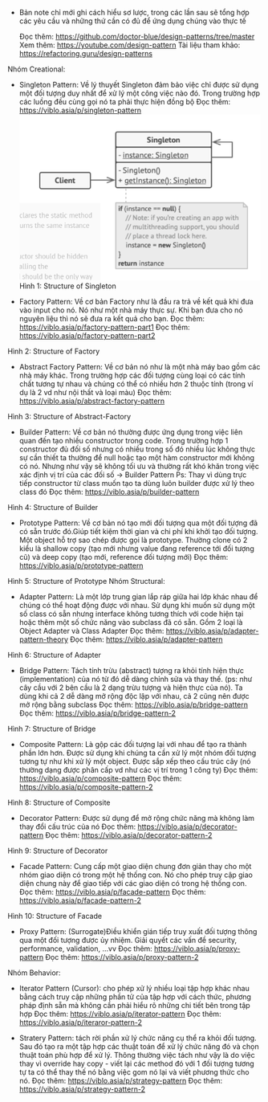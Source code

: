 * Bản note chỉ mới ghi cách hiểu sơ lược, trong các lần sau sẽ tổng hợp các yêu cầu và những thứ cần có đủ để ứng dụng chúng vào thực tế

  Đọc thêm: https://github.com/doctor-blue/design-patterns/tree/master
  Xem thêm: https://youtube.com/design-pattern
  Tài liệu tham khảo: https://refactoring.guru/design-patterns

Nhóm Creational:
-	Singleton Pattern: Về lý thuyết Singleton đảm bảo việc chỉ được sử dụng một đối tượng duy nhất để xử lý một công việc nào đó. Trong trường hợp các luồng đều cùng gọi nó ta phải thực hiện đồng bộ
Đọc thêm: https://viblo.asia/p/singleton-pattern
![alt text](https://github.com/kien091/design-pattern/blob/master/Image/singleton.png?raw=true)
Hình 1: Structure of Singleton

-	Factory Pattern: Về cơ bản Factory như là đầu ra trả về kết quả khi đưa vào input cho nó. Nó như một nhà máy thực sự. Khi bạn đưa cho nó nguyên liệu thì nó sẽ đưa ra kết quả cho bạn.
Đọc thêm: https://viblo.asia/p/factory-pattern-part1
Đọc thêm: https://viblo.asia/p/factory-pattern-part2
 
Hình 2: Structure of Factory

-	Abstract Factory Pattern: Về cơ bản nó như là một nhà máy bao gồm các nhà máy khác. Trong trường hợp các đối tượng cùng loại có các tính chất tương tự nhau và chúng có thể có nhiều hơn 2 thuộc tính (trong ví dụ là 2 vd như nội thất và loại màu)
Đọc thêm: https://viblo.asia/p/abstract-factory-pattern
 
Hình 3: Structure of Abstract-Factory

-	Builder Pattern: Về cơ bản nó thường được ứng dụng trong việc liên quan đến tạo nhiều constructor trong code. Trong trường hợp 1 constructor đủ đối số nhưng có nhiều trong số đó nhiều lúc không thực sự cần thiết ta thường để null hoặc tạo một hàm constructor mới không có nó. Nhưng như vậy sẽ không tối ưu và thường rất khó khăn trong việc xác định vị trí của các đối số → Builder Pattern
Ps: Thay vì dùng trực tiếp constructor từ class muốn tạo ta dùng luôn builder được xử lý theo class đó
Đọc thêm: https://viblo.asia/p/builder-pattern
 
Hình 4: Structure of Builder

-	Prototype Pattern: Về cơ bản nó tạo mới đối tượng qua một đối tượng đã có sẵn trước đó.Giúp tiết kiệm thời gian và chi phí khi khởi tạo đối tượng. Một object hỗ trợ sao chép được gọi là prototype. Thường clone có 2 kiểu là shallow copy (tạo mới nhưng value đang reference tới đối tượng cũ) và deep copy (tạo mới, reference đối tượng mới)
Đọc thêm: https://viblo.asia/p/prototype-pattern
 
Hình 5: Structure of Prototype 
Nhóm Structural:
-	Adapter Pattern: Là một lớp trung gian lắp ráp giữa hai lớp khác nhau để chúng có thể hoạt động được với nhau. Sử dụng khi muốn sử dụng một số class có sẵn nhưng interface không tương thích với code hiện tại hoặc thêm một số chức năng vào subclass đã có sẵn. Gồm 2 loại là Object Adapter và Class Adapter
Đọc thêm: https://viblo.asia/p/adapter-pattern-theory
Đọc thêm: https://viblo.asia/p/adapter-pattern
 
Hình 6: Structure of Adapter

-	Bridge Pattern: Tách tính trừu (abstract) tượng ra khỏi tính hiện thực (implementation) của nó từ đó dễ dàng chỉnh sửa và thay thế. (ps: như cây cầu với 2 bên cầu là 2 dạng trừu tượng và hiện thực của nó). Ta dùng khi cả 2 dễ dàng mở rộng độc lập với nhau, cả 2 cũng nên được mở rộng bằng subclass
Đọc thêm: https://viblo.asia/p/bridge-pattern
Đọc thêm: https://viblo.asia/p/bridge-pattern-2
 
Hình 7: Structure of Bridge

-	Composite Pattern: Là gộp các đối tượng lại với nhau để tạo ra thành phần lớn hơn. Được sử dụng khi chúng ta cần xử lý một nhóm đối tượng tương tự như khi xử lý một object. Được sắp xếp theo cấu trúc cây (nó thường dạng được phân cấp vd như các vị trí trong 1 công ty)
Đọc thêm: https://viblo.asia/p/composite-pattern
Đọc thêm: https://viblo.asia/p/composite-pattern-2
 
Hình 8: Structure of Composite

-	Decorator Pattern: Được sử dụng để mở rộng chức năng mà không làm thay đổi cấu trúc của nó
Đọc thêm: https://viblo.asia/p/decorator-pattern
Đọc thêm: https://viblo.asia/p/decorator-pattern-2
 
Hình 9: Structure of Decorator

-	Facade Pattern: Cung cấp một giao diện chung đơn giản thay cho một nhóm giao diện có trong một hệ thống con. Nó cho phép truy cập giao diện chung này để giao tiếp với các giao diện có trong hệ thống con.
Đọc thêm: https://viblo.asia/p/facade-pattern
Đọc thêm: https://viblo.asia/p/facade-pattern-2

 
Hình 10: Structure of Facade

-	Proxy Pattern: (Surrogate)Điều khiển gián tiếp truy xuất đối tượng thông qua một đối tượng được ủy nhiệm. Giải quyết các vấn đề security, performance, validation, …vv
Đọc thêm: https://viblo.asia/p/proxy-pattern
Đọc thêm: https://viblo.asia/p/proxy-pattern-2

Nhóm Behavior:
-	Iterator Pattern (Cursor): cho phép xử lý nhiều loại tập hợp khác nhau bằng cách truy cập những phần tử của tập hợp với cách thức, phương pháp định sẵn mà không cần phải hiểu rõ những chi tiết bên trong tập hợp 
Đọc thêm: https://viblo.asia/p/iterator-pattern
Đọc thêm: https://viblo.asia/p/iteraror-pattern-2

-	Stratery Pattern: tách rời phần xử lý chức năng cụ thể ra khỏi đối tượng. Sau đó tạo ra một tập hợp các thuật toán để xử lý chức năng đó và chọn thuật toán phù hợp để xử lý. Thông thường việc tách như vậy là do việc thay vì override hay copy - viết lại các method đó với 1 đối tượng tương tự ta có thể thay thế nó bằng việc gom nó lại và viết phương thức cho nó.
Đọc thêm: https://viblo.asia/p/strategy-pattern
Đọc thêm: https://viblo.asia/p/strategy-pattern-2

 
